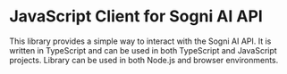 # JavaScript Client for Sogni AI API
This library provides a simple way to interact with the Sogni AI API. It is written in TypeScript and can be used 
in both TypeScript and JavaScript projects. Library can be used in both Node.js and browser environments.
